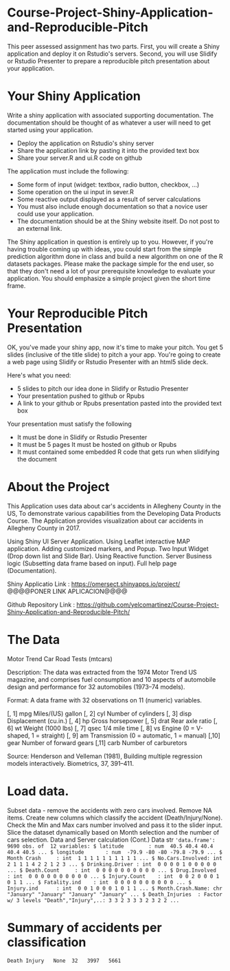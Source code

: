 # Course-Project-Shiny-Application-and-Reproducible-Pitch

This peer assessed assignment has two parts. First, you will create a Shiny application and deploy it on Rstudio's servers. Second, you will use Slidify or Rstudio Presenter to prepare a reproducible pitch presentation about your application.

# Your Shiny Application

Write a shiny application with associated supporting documentation. The documentation should be thought of as whatever a user will need to get started using your application.

- Deploy the application on Rstudio's shiny server
- Share the application link by pasting it into the provided text box
- Share your server.R and ui.R code on github

The application must include the following:

- Some form of input (widget: textbox, radio button, checkbox, ...)
- Some operation on the ui input in sever.R
- Some reactive output displayed as a result of server calculations
- You must also include enough documentation so that a novice user could use your application.
- The documentation should be at the Shiny website itself. Do not post to an external link.

The Shiny application in question is entirely up to you. However, if you're having trouble coming up with ideas, you could start from the simple prediction algorithm done in class and build a new algorithm on one of the R datasets packages. Please make the package simple for the end user, so that they don't need a lot of your prerequisite knowledge to evaluate your application. You should emphasize a simple project given the short time frame.

# Your Reproducible Pitch Presentation

OK, you've made your shiny app, now it's time to make your pitch. You get 5 slides (inclusive of the title slide) to pitch a your app. You're going to create a web page using Slidify or Rstudio Presenter with an html5 slide deck.

Here's what you need:

- 5 slides to pitch our idea done in Slidify or Rstudio Presenter 
- Your presentation pushed to github or Rpubs 
- A link to your github or Rpubs presentation pasted into the provided text box 

Your presentation must satisfy the following

- It must be done in Slidify or Rstudio Presenter 
- It must be 5 pages It must be hosted on github or Rpubs 
- It must contained some embedded R code that gets run when slidifying the document 

# About the Project
This Application uses data about car's accidents in Allegheny County in the US, To demonstrate various capabilities from the Developing Data Products Course. The Application provides visualization about car accidents in Allegheny County in 2017.

Using Shiny UI Server Application.
Using Leaflet interactive MAP application.
Adding customized markers, and Popup.
Two Input Widget (Drop down list and Slide Bar).
Using Reactive function.
Server Business logic (Subsetting data frame based on input).
Full help page (Documentation).

Shiny Applicatio Link : https://omersect.shinyapps.io/project/ @@@@PONER LINK APLICACION@@@@

Github Repository Link : https://github.com/yelcomartinez/Course-Project-Shiny-Application-and-Reproducible-Pitch/

# The Data

Motor Trend Car Road Tests (mtcars)

Description: The data was extracted from the 1974 Motor Trend US magazine, and comprises fuel consumption and 10 aspects of automobile design and performance for 32 automobiles (1973–74 models).

Format: A data frame with 32 observations on 11 (numeric) variables.

[, 1]	mpg	Miles/(US) gallon
[, 2]	cyl	Number of cylinders
[, 3]	disp	Displacement (cu.in.)
[, 4]	hp	Gross horsepower
[, 5]	drat	Rear axle ratio
[, 6]	wt	Weight (1000 lbs)
[, 7]	qsec	1/4 mile time
[, 8]	vs	Engine (0 = V-shaped, 1 = straight)
[, 9]	am	Transmission (0 = automatic, 1 = manual)
[,10]	gear	Number of forward gears
[,11]	carb	Number of carburetors

Source: Henderson and Velleman (1981), Building multiple regression models interactively. Biometrics, 37, 391–411.

# Load data.
Subset data - remove the accidents with zero cars involved.
Remove NA items.
Create new columns which classify the accident (Death/Injury/None).
Check the Min and Max cars number involved and pass it to the slider input.
Slice the dataset dynamically based on Month selection and the number of cars selection.
Data and Server calculation (Cont.)
Data str
`'data.frame':	9690 obs. of  12 variables:
 $ latitude        : num  40.5 40.4 40.4 40.4 40.5 ...
 $ longitude       : num  -79.9 -80 -80 -79.8 -79.9 ...
 $ Month Crash     : int  1 1 1 1 1 1 1 1 1 1 ...
 $ No.Cars.Involved: int  2 1 1 1 4 2 2 1 2 3 ...
 $ Drinking.Driver : int  0 0 0 0 1 0 0 0 0 0 ...
 $ Death.Count     : int  0 0 0 0 0 0 0 0 0 0 ...
 $ Drug.Involved   : int  0 0 0 0 0 0 0 0 0 0 ...
 $ Injury.Count    : int  0 0 2 0 0 0 1 0 1 1 ...
 $ Fatality.ind    : int  0 0 0 0 0 0 0 0 0 0 ...
 $ Injury.ind      : int  0 0 1 0 0 0 1 0 1 1 ...
 $ Month.Crash.Name: chr  "January" "January" "January" "January" ...
 $ Death_Injuries  : Factor w/ 3 levels "Death","Injury",..: 3 3 2 3 3 3 2 3 2 2 ...`

# Summary of accidents per classification

 `Death Injury   None 
    32   3997   5661 `
